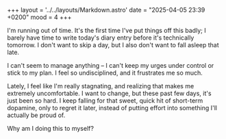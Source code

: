 +++
layout = '../../layouts/Markdown.astro'
date = "2025-04-05 23:39 +0200"
mood = 4
+++

I'm running out of time. It's the first time I've put things off this badly; I barely have time to write today's diary entry before it's technically tomorrow. I don't want to skip a day, but I also don't want to fall asleep that late.

I can't seem to manage anything – I can't keep my urges under control or stick to my plan. I feel so undisciplined, and it frustrates me so much.

Lately, I feel like I'm really stagnating, and realizing that makes me extremely uncomfortable. I want to change, but these past few days, it's just been so hard. I keep falling for that sweet, quick hit of short-term dopamine, only to regret it later, instead of putting effort into something I'll actually be proud of.

Why am I doing this to myself?